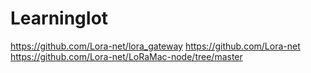 # LearningIot
https://github.com/Lora-net/lora_gateway
https://github.com/Lora-net
https://github.com/Lora-net/LoRaMac-node/tree/master
